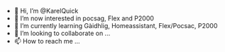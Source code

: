 - 👋 Hi, I’m @KarelQuick
- 👀 I’m now interested in pocsag, Flex and P2000
- 🌱 I’m currently learning Gàidhlig, Homeassistant, Flex/Pocsac, P2000
- 💞️ I’m looking to collaborate on ...
- 📫 How to reach me ...

<!---
KarelQuick/KarelQuick is a ✨ special ✨ repository because its `README.md` (this file) appears on your GitHub profile.
You can click the Preview link to take a look at your changes.
--->
